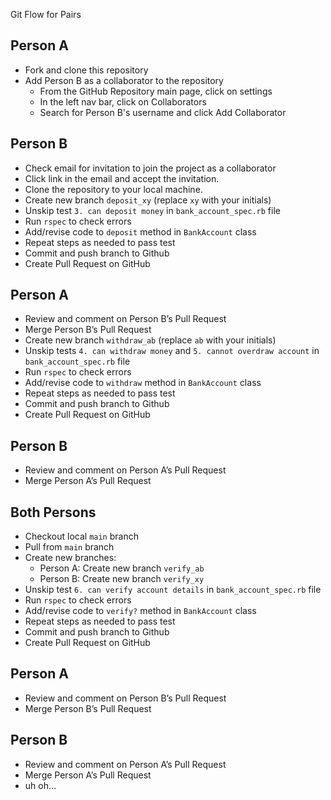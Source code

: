  Git Flow for Pairs

## Person A
* Fork and clone this repository
* Add Person B as a collaborator to the repository
  * From the GitHub Repository main page, click on settings
  * In the left nav bar, click on Collaborators
  * Search for Person B's username and click Add Collaborator

## Person B
* Check email for invitation to join the project as a collaborator
* Click link in the email and accept the invitation.
* Clone the repository to your local machine.
* Create new branch `deposit_xy` (replace `xy` with your initials)
* Unskip test `3. can deposit money` in `bank_account_spec.rb` file
* Run `rspec` to check errors
* Add/revise code to `deposit` method in `BankAccount` class
* Repeat steps as needed to pass test
* Commit and push branch to Github
* Create Pull Request on GitHub

## Person A
* Review and comment on Person B’s Pull Request
* Merge Person B’s Pull Request
* Create new branch `withdraw_ab` (replace `ab` with your initials)
* Unskip tests `4. can withdraw money` and `5. cannot overdraw account` in `bank_account_spec.rb` file
* Run `rspec` to check errors
* Add/revise code to `withdraw` method in `BankAccount` class
* Repeat steps as needed to pass test
* Commit and push branch to Github
* Create Pull Request on GitHub

## Person B
* Review and comment on Person A’s Pull Request
* Merge Person A’s Pull Request

## Both Persons
* Checkout local `main` branch
* Pull from `main` branch
* Create new branches:
  * Person A: Create new branch `verify_ab`
  * Person B: Create new branch `verify_xy`
* Unskip test `6. can verify account details` in `bank_account_spec.rb` file
* Run `rspec` to check errors
* Add/revise code to `verify?` method in `BankAccount` class
* Repeat steps as needed to pass test
* Commit and push branch to Github
* Create Pull Request on GitHub

## Person A
* Review and comment on Person B’s Pull Request
* Merge Person B’s Pull Request

## Person B
* Review and comment on Person A’s Pull Request
* Merge Person A’s Pull Request
* uh oh...
